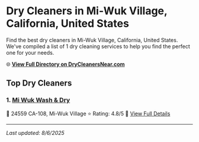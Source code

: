 # Dry Cleaners in Mi-Wuk Village, California, United States

Find the best dry cleaners in Mi-Wuk Village, California, United States. We've compiled a list of 1 dry cleaning services to help you find the perfect one for your needs.

🌐 **[View Full Directory on DryCleanersNear.com](https://drycleanersnear.com/city/US/California/Mi-Wuk%20Village)**

## Top Dry Cleaners

### 1. [Mi Wuk Wash & Dry](https://drycleanersnear.com/dryCleaner/6863412251cb35adb5658796/mi-wuk-wash-dry)
📍 24559 CA-108, Mi-Wuk Village
⭐ Rating: 4.8/5
🔗 [View Full Details](https://drycleanersnear.com/dryCleaner/6863412251cb35adb5658796/mi-wuk-wash-dry)


---

*Last updated: 8/6/2025*
